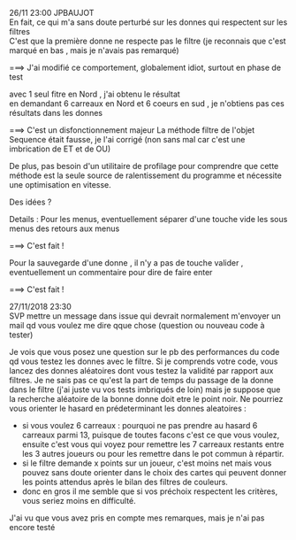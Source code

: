 26/11 23:00  JPBAUJOT<br>
En fait, ce qui m'a sans doute perturbé sur les donnes qui respectent sur les filtres <br>
C'est que la première donne ne respecte pas le filtre (je reconnais que c'est marqué en bas , mais je n'avais pas remarqué)<br>

===> J'ai modifié ce comportement, globalement idiot, surtout en phase de test

avec 1 seul fitre en Nord , j'ai obtenu le résultat <br>
en demandant 6 carreaux en Nord et 6 coeurs en sud , je n'obtiens pas ces résultats dans les donnes <br>

===> C'est un disfonctionnement majeur
La méthode filtre de l'objet Sequence était fausse, je l'ai corrigé (non sans mal car c'est une imbrication de ET et de OU)

De plus, pas besoin d'un utilitaire de profilage pour comprendre que cette méthode est la seule source de ralentissement du programme et nécessite une optimisation 
en vitesse.

Des idées ?

Details :
Pour les menus, eventuellement séparer d'une touche vide les sous menus des retours aux menus <br>

===> C'est fait !

Pour la sauvegarde d'une donne , il n'y a pas de touche valider , eventuellement un commentaire pour dire de faire enter

===> C'est fait !

27/11/2018 23:30 <br> 
SVP mettre un message dans issue qui devrait normalement m'envoyer un mail qd vous voulez me dire qque chose (question ou nouveau code à tester)<br>

Je vois que vous posez une question sur le pb des performances du code qd vous testez les donnes avec le filtre. Si je comprends votre code, vous lancez des donnes aléatoires dont vous testez la validité par rapport aux filtres. Je ne sais pas ce qu'est la part de temps du passage de la donne dans le filtre (j'ai juste vu vos tests imbriqués de loin) mais je suppose que la recherche aléatoire de la bonne donne doit etre le point noir. Ne pourriez vous orienter le hasard en prédeterminant les donnes aleatoires :

- si vous voulez 6 carreaux : pourquoi ne pas prendre au hasard 6 carreaux parmi 13, puisque de toutes facons c'est ce que vous voulez, ensuite c'est vous qui voyez pour remettre les 7 carreaux restants entre les 3 autres joueurs ou pour les remettre dans le pot commun à répartir. 
- si le filtre demande x points sur un joueur, c'est moins net mais vous pouvez sans doute orienter dans le choix des cartes qui peuvent donner les points attendus après le bilan des filtres de couleurs.  
- donc en gros il me semble que si vos préchoix respectent les critères, vous seriez moins en difficulté.

J'ai vu que vous avez pris en compte mes remarques, mais je n'ai pas encore testé 


